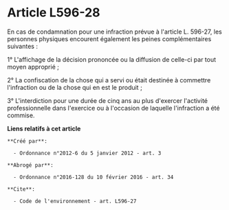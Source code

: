 # Article L596-28

En cas de condamnation pour une infraction prévue à l'article L. 596-27, les personnes physiques encourent également les
peines complémentaires suivantes : 

1° L'affichage de la décision prononcée ou la diffusion de celle-ci par tout moyen approprié ; 

2° La confiscation de la chose qui a servi ou était destinée à commettre l'infraction ou de la chose qui en est le produit ; 

3° L'interdiction pour une durée de cinq ans au plus d'exercer l'activité professionnelle dans l'exercice ou à l'occasion de
laquelle l'infraction a été commise.

**Liens relatifs à cet article**

	**Créé par**:

	  - Ordonnance n°2012-6 du 5 janvier 2012 - art. 3

	**Abrogé par**:

	  - Ordonnance n°2016-128 du 10 février 2016 - art. 34

	**Cite**:

	  - Code de l'environnement - art. L596-27
